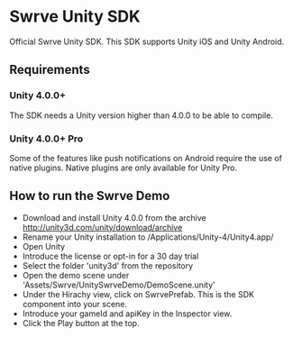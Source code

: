 Swrve Unity SDK
===============

Official Swrve Unity SDK. This SDK supports Unity iOS and Unity Android.

Requirements
------------

### Unity 4.0.0+
The SDK needs a Unity version higher than 4.0.0 to be able to compile.

### Unity 4.0.0+ Pro
Some of the features like push notifications on Android require the use of native plugins. Native plugins are only available for Unity Pro.

How to run the Swrve Demo
--------------------
- Download and install Unity 4.0.0 from the archive http://unity3d.com/unity/download/archive
- Rename your Unity installation to /Applications/Unity-4/Unity4.app/
- Open Unity
- Introduce the license or opt-in for a 30 day trial
- Select the folder 'unity3d' from the repository
- Open the demo scene under 'Assets/Swrve/UnitySwrveDemo/DemoScene.unity'
- Under the Hirachy view, click on SwrvePrefab. This is the SDK component into your scene.
- Introduce your gameId and apiKey in the Inspector view.
- Click the Play button at the top.